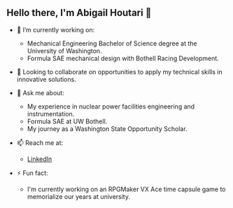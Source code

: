 ##   Hello there, I'm Abigail Houtari 👋

-   🔭   I’m currently working on:
    -   Mechanical Engineering Bachelor of Science degree at the University of Washington.
    -   Formula SAE mechanical design with Bothell Racing Development.

-   🤔   Looking to collaborate on opportunities to apply my technical skills in innovative solutions.

-   💬   Ask me about:
    -   My experience in nuclear power facilities engineering and instrumentation.
    -   Formula SAE at UW Bothell.
    -   My journey as a Washington State Opportunity Scholar.

-   📫   Reach me at:
    -   [LinkedIn](https://www.linkedin.com/in/abigailhoutari/)
    
-   ⚡   Fun fact:
    -   I'm currently working on an RPGMaker VX Ace time capsule game to memorialize our years at university.
